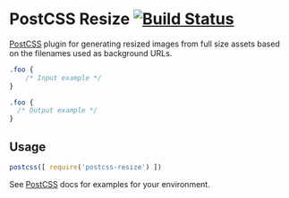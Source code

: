 # PostCSS Resize [![Build Status][ci-img]][ci]

[PostCSS] plugin for generating resized images from full size assets based on the filenames used as background URLs.

[PostCSS]: https://github.com/postcss/postcss
[ci-img]:  https://travis-ci.org/rhumaric/postcss-resize.svg
[ci]:      https://travis-ci.org/rhumaric/postcss-resize

```css
.foo {
    /* Input example */
}
```

```css
.foo {
  /* Output example */
}
```

## Usage

```js
postcss([ require('postcss-resize') ])
```

See [PostCSS] docs for examples for your environment.
